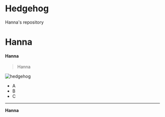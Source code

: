# Hedgehog
Hanna's repository

Hanna
=====

#### Hanna

> Hanna

![hedgehog](http://blogfiles5.naver.net/20130801_175/miz120rable_1375287927447snA3j_JPEG/tumblr_mnz9cd6fQo1qcf707o3_1280.jpg
)

* A
* B
* C

<hr/>

__Hanna__


